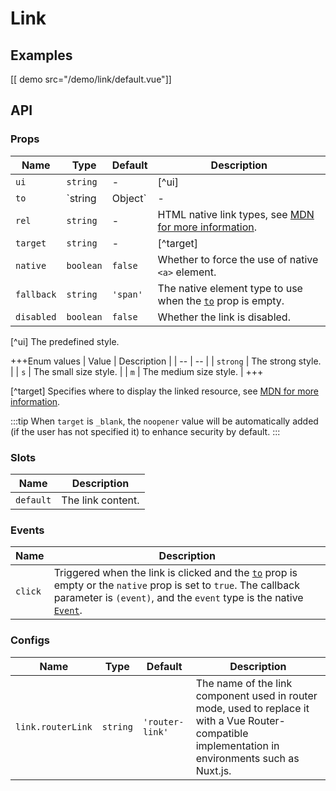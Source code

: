 # Link

## Examples

[[ demo src="/demo/link/default.vue"]]

## API

### Props

| Name | Type | Default | Description |
| -- | -- | -- | -- |
| ``ui`` | `string` | - | [^ui] |
| ``to`` | `string | Object` | - | The link path. When used with Vue Router, it will be passed to the same-named prop of [`<router-link>`](https://v3.router.vuejs.org/en/api/#router-link); otherwise, only `string` type is supported, and it will be output to the `href` attribute of the `<a>` element. |
| ``rel`` | `string` | - | HTML native link types, see [MDN for more information](https://developer.mozilla.org/en-US/docs/Web/HTML/Link_types). |
| ``target`` | `string` | - | [^target] |
| ``native`` | `boolean` | `false` | Whether to force the use of native `<a>` element. |
| ``fallback`` | `string` | `'span'` | The native element type to use when the [`to`](#props-to) prop is empty. |
| ``disabled`` | `boolean` | `false` | Whether the link is disabled. |

[^ui]
The predefined style.

+++Enum values
| Value | Description |
| -- | -- |
| `strong` | The strong style. |
| `s` | The small size style. |
| `m` | The medium size style. |
+++

[^target]
Specifies where to display the linked resource, see [MDN for more information](https://developer.mozilla.org/en-US/docs/Web/HTML/Element/a#attr-target).

:::tip
When `target` is `_blank`, the `noopener` value will be automatically added (if the user has not specified it) to enhance security by default.
:::

### Slots

| Name | Description |
| -- | -- |
| ``default`` | The link content. |

### Events

| Name | Description |
| -- | -- |
| ``click`` | Triggered when the link is clicked and the [`to`](#props-to) prop is empty or the `native` prop is set to `true`. The callback parameter is `(event)`, and the `event` type is the native [`Event`](https://developer.mozilla.org/en-US/docs/Web/Events/click). |

### Configs

| Name | Type | Default | Description |
| -- | -- | -- | -- |
| ``link.routerLink`` | `string` | `'router-link'` | The name of the link component used in router mode, used to replace it with a Vue Router-compatible implementation in environments such as Nuxt.js. |
